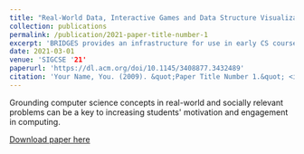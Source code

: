 ```yaml
---
title: "Real-World Data, Interactive Games and Data Structure Visualizations in Early CS Courses Using BRIDGES"
collection: publications
permalink: /publication/2021-paper-title-number-1
excerpt: 'BRIDGES provides an infrastructure for use in early CS courses that allows students to easily integrate real-world data into their routine course assignments and visualize the data and data structures of their implementations'
date: 2021-03-01
venue: 'SIGCSE '21'
paperurl: 'https://dl.acm.org/doi/10.1145/3408877.3432489'
citation: 'Your Name, You. (2009). &quot;Paper Title Number 1.&quot; <i>Journal 1</i>. 1(1).'
---
```


Grounding computer science concepts in real-world and socially relevant problems can be a key to increasing students' motivation and engagement in computing. 



[Download paper here](https://dl.acm.org/doi/10.1145/3408877.3432489)

